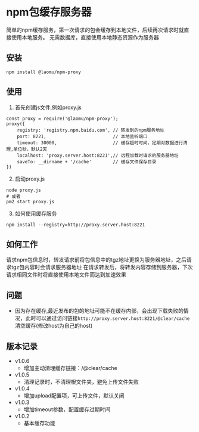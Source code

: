 # npm包缓存服务器

简单的npm缓存服务，第一次请求的包会缓存到本地文件，后续再次请求时就直接使用本地服务。
无需数据库，直接使用本地静态资源作为服务器

## 安装
```
npm install @laomu/npm-proxy
```

## 使用

1. 首先创建js文件,例如proxy.js
```
const proxy = require('@laomu/npm-proxy');
proxy({
    registry: 'registry.npm.baidu.com', // 转发到的npm服务地址
    port: 8221,                         // 本地监听端口
    timeout: 30000,                     // 缓存超时时间，定期对数据进行清理,单位秒，默认2天
    localhost: 'proxy.server.host:8221',// 远程加载时请求的服务器地址
    saveTo: __dirname + '/cache'        // 缓存文件保存目录
})
```
2. 启动proxy.js
```
node proxy.js
# 或者
pm2 start proxy.js
```
3. 如何使用缓存服务
```
npm install --registry=http://proxy.server.host:8221
```

## 如何工作
请求npm包信息时，转发请求前将包信息中的tgz地址更换为服务器地址，之后请求tgz包内容时会请求服务器地址
在请求转发后，将转发内容存储到服务器，下次请求相同文件时将直接使用本地文件而达到加速效果

## 问题
* 因为存在缓存,最近发布的包的地址可能不在缓存内部，会出现下载失败的情况，此时可以通过访问链接`http://proxy.server.host:8221/@clear/cache`清空缓存(修改host为自己的host)

## 版本记录
* v1.0.6
    - 增加主动清理缓存链接：/@clear/cache
* v1.0.5
    - 清理记录时，不清理根文件夹，避免上传文件失败
* v1.0.4
    - 增加upload配置项，可上传文件，默认关闭
* v1.0.3
    - 增加timeout参数，配置缓存过期时间
* v1.0.2
    - 基本缓存功能